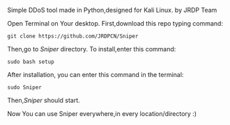 Simple DDoS tool made in Python,designed for Kali Linux. by JRDP Team

Open Terminal on Your desktop. First,download this repo typing command:

    git clone https://github.com/JRDPCN/Sniper

Then,go to *Sniper* directory.
To install,enter this command:

    sudo bash setup

After installation, you can enter this command in the terminal:

    sudo Sniper

Then,*Sniper* should start.

Now You can use Sniper everywhere,in every location/directory :)
